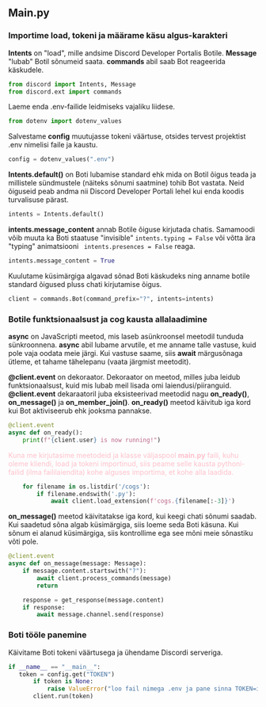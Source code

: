 ## Main.py

### Importime load, tokeni ja määrame käsu algus-karakteri

__Intents__ on "load", mille andsime Discord Developer Portalis Botile.
__Message__ "lubab" Botil sõnumeid saata.
__commands__ abil saab Bot reageerida käskudele.
```py
from discord import Intents, Message
from discord.ext import commands
```

Laeme enda .env-failide leidmiseks vajaliku liidese.
```py
from dotenv import dotenv_values
```

Salvestame __config__ muutujasse tokeni väärtuse, otsides tervest projektist .env nimelisi faile ja kaustu.
```py
config = dotenv_values(".env")
```

__Intents.default()__ on Boti lubamise standard ehk mida on Botil õigus teada ja millistele sündmustele 
(näiteks sõnumi saatmine) tohib Bot vastata. Neid õiguseid peab andma nii Discord Developer Portali lehel kui enda koodis
turvalisuse pärast.
```py
intents = Intents.default()
```

__intents.message_content__ annab Botile õiguse kirjutada chatis. Samamoodi võib muuta ka Boti staatuse "invisible" ```intents.typing = False```
või võtta ära "typing" animatsiooni ``` intents.presences = False``` reaga.
```py
intents.message_content = True
```

Kuulutame küsimärgiga algavad sõnad Boti käskudeks ning anname botile standard õigused pluss chati kirjutamise õigus.
```py
client = commands.Bot(command_prefix="?", intents=intents)
```


### Botile funktsionaalsust ja cog kausta allalaadimine

__async__ on JavaScripti meetod, mis laseb asünkroonsel meetodil tunduda sünkroonnena. 
__async__ abil lubame arvutile, et me anname talle vastuse, kuid pole vaja oodata meie järgi.
Kui vastuse saame, siis __await__ märgusõnaga ütleme, et tahame tähelepanu (vaata järgmist meetodit).

__@client.event__ on dekoraator. Dekoraator on meetod, milles juba leidub funktsionaalsust, kuid mis lubab meil lisada omi laiendusi/piiranguid.
__@client.event__  dekaraatoril juba eksisteerivad meetodid nagu __on_ready()__, __on_message()__ ja __on_member_join()__.
__on_ready()__ meetod käivitub iga kord kui Bot aktiviseerub ehk jooksma pannakse.
```py
@client.event
async def on_ready():
    print(f"{client.user} is now running!")
```

<span style="color:pink">Kuna me kirjutasime meetodeid ja klasse väljaspool __main.py__ faili, kuhu oleme kliendi, load ja tokeni importinud, siis
peame selle kausta pythoni-failid (ilma faililaiendita) kohe alguses importima, et kohe alla laadida.</span>

```py
    for filename in os.listdir('/cogs'):
        if filename.endswith('.py'):
            await client.load_extension(f'cogs.{filename[:-3]}')
```

__on_message()__ meetod käivitatakse iga kord, kui keegi chati sõnumi saadab. Kui saadetud sõna algab küsimärgiga, siis 
loeme seda Boti käsuna.
Kui sõnum ei alanud küsimärgiga, siis kontrollime ega see mõni meie sõnastiku võti pole.
```py
@client.event
async def on_message(message: Message):
    if message.content.startswith("?"):
        await client.process_commands(message)
        return

    response = get_response(message.content)
    if response:
        await message.channel.send(response)
```


### Boti tööle panemine

Käivitame Boti tokeni väärtusega ja ühendame Discordi serveriga.
```py
if __name__ == "__main__":
   token = config.get("TOKEN")
       if token is None:
           raise ValueError("loo fail nimega .env ja pane sinna TOKEN=isiklik Discord Developer Portal token")
       client.run(token)
```


